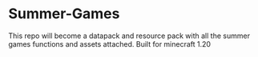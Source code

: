# Summer-Games
This repo will become a datapack and resource pack with all the summer games functions and assets attached.
Built for minecraft 1.20
